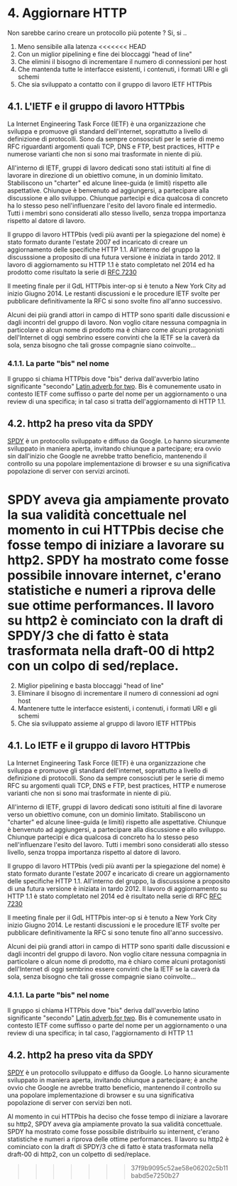 # 4. Aggiornare HTTP

Non sarebbe carino creare un protocollo più potente ? Si, si ..

1. Meno sensibile alla latenza
<<<<<<< HEAD
2. Con un miglior pipelining e fine dei bloccaggi "head of line"
3. Che elimini il bisogno di incrementare il numero di connessioni per host
4. Che mantenda tutte le interfacce esistenti, i contenuti, i formati URI e gli schemi
5. Che sia sviluppato a contatto con il gruppo di lavoro IETF HTTPbis

## 4.1. L'IETF e il gruppo di lavoro HTTPbis

La Internet Engineering Task Force (IETF) è una organizzazione che sviluppa e promuove gli standard dell'internet, soprattutto a livello di definizione di protocolli. Sono da sempre consosciuti per le serie di memo RFC riguardanti argomenti quali TCP, DNS e FTP, best practices, HTTP e numerose varianti che non si sono mai trasformate in niente di più.

All'interno di IETF, gruppi di lavoro dedicati sono stati istituiti al fine di lavorare in direzione di un obiettivo comune, in un dominio limitato. Stabiliscono un "charter" ed alcune linee-guida (e limiti) rispetto alle aspettative. Chiunque è benvenuto ad aggiungersi, a partecipare alla discussione e allo sviluppo. Chiunque partecipi e dica qualcosa di concreto ha lo stesso peso nell'influenzare l'esito del lavoro finale ed intermedio. Tutti i membri sono considerati allo stesso livello, senza troppa importanza rispetto al datore di lavoro.

Il gruppo di lavoro HTTPbis (vedi più avanti per la spiegazione del nome) è 
stato formato durante l'estate 2007 ed incaricato di creare un aggiornamento 
delle specifiche HTTP 1.1. All'interno del gruppo la discusssione a proposito
di una futura versione è iniziata in tardo 2012. Il lavoro di aggiornamento su
HTTP 1.1 è stato completato nel 2014 ed ha prodotto come risultato la serie di
[RFC 7230](https://tools.ietf.org/html/rfc7230)

Il meeting finale per il GdL HTTPbis inter-op si è tenuto a New York City ad inizio Giugno 2014. Le restanti discussioni e le procedure IETF svolte per pubblicare definitivamente la RFC si sono svolte fino all'anno successivo.

Alcuni dei più grandi attori in campo di HTTP sono spariti dalle discussioni e dagli incontri del gruppo di lavoro. Non voglio citare nessuna compagnia in particolare o alcun nome di prodotto ma è chiaro come alcuni protagonisti dell'Internet di oggi sembrino essere convinti che la IETF se la caverà da sola, senza bisogno che tali grosse compagnie siano coinvolte...

### 4.1.1. La parte "bis" nel nome

Il gruppo si chiama HTTPbis dove "bis" deriva dall'avverbio latino significante "secondo" [Latin adverb for two](https://en.wiktionary.org/wiki/bis#Latin). Bis è comunemente usato in contesto IETF come suffisso o parte del nome per un aggiornamento o una review di una specifica; in tal caso si tratta dell'aggiornamento di HTTP 1.1.

## 4.2. http2 ha preso vita da SPDY

[SPDY](https://en.wikipedia.org/wiki/SPDY) è un protocollo sviluppato e diffuso da Google. Lo hanno sicuramente sviluppato in maniera aperta, invitando chiunque a partecipare; era ovvio sin dall'inizio che Google ne avrebbe tratto beneficio, mantenendo il controllo su una popolare implementazione di browser e su una significativa popolazione di server con servizi arcinoti.

SPDY aveva gia ampiamente provato la sua validità concettuale nel momento in cui HTTPbis decise che fosse tempo di iniziare a lavorare su http2. SPDY ha mostrato come fosse possibile innovare internet, c'erano statistiche e numeri a riprova delle sue ottime performances. Il lavoro su http2 è cominciato con la draft di SPDY/3 che di fatto è stata trasformata nella draft-00 di http2 con un colpo di sed/replace.
=======
2. Miglior pipelining e basta bloccaggi "head of line"
3. Eliminare il bisogno di incrementare il numero di connessioni ad ogni host
4. Mantenere tutte le interfacce esistenti, i contenuti, i formati URI e gli schemi
5. Che sia sviluppato assieme al gruppo di lavoro IETF HTTPbis

## 4.1. Lo IETF e il gruppo di lavoro HTTPbis

La Internet Engineering Task Force (IETF) è una organizzazione che sviluppa e promuove gli standard dell'internet, soprattutto a livello di definizione di protocolli. Sono da sempre consosciuti per le serie di memo RFC su argomenti quali TCP, DNS e FTP, best practices, HTTP e numerose varianti che non si sono mai trasformate in niente di più.

All'interno di IETF, gruppi di lavoro dedicati sono istituiti al fine di lavorare verso un obiettivo comune, con un dominio limitato. Stabiliscono un "charter" ed alcune linee-guida (e limiti) rispetto alle aspettative. Chiunque è benvenuto ad aggiungersi, a partecipare alla discussione e allo sviluppo. Chiunque partecipi e dica qualcosa di concreto ha lo stesso peso nell'influenzare l'esito del lavoro. Tutti i membri sono considerati allo stesso livello, senza troppa importanza rispetto al datore di lavoro.

Il gruppo di lavoro HTTPbis (vedi più avanti per la spiegazione del nome) è 
stato formato durante l'estate 2007 e incaricato di creare un aggiornamento 
delle specifiche HTTP 1.1. All'interno del gruppo, la discusssione a proposito
di una futura versione è iniziata in tardo 2012. Il lavoro di aggiornamento su
HTTP 1.1 è stato completato nel 2014 ed è risultato nella serie di RFC 
[RFC 7230](https://tools.ietf.org/html/rfc7230)

Il meeting finale per il GdL HTTPbis inter-op si è tenuto a New York City inizio Giugno 2014. Le restanti discussioni e le procedure IETF svolte per pubblicare definitivamente la RFC si sono tenute fino all'anno successivo.

Alcuni dei più grandi attori in campo di HTTP sono spariti dalle discussioni e dagli incontri del gruppo di lavoro. Non voglio citare nessuna compagnia in particolare o alcun nome di prodotto, ma è chiaro come alcuni protagonisti dell'Internet di oggi sembrino essere convinti che la IETF se la caverà da sola, senza bisogno che tali grosse compagnie siano coinvolte...

### 4.1.1. La parte "bis" nel nome

Il gruppo si chiama HTTPbis dove "bis" deriva dall'avverbio latino significante "secondo" [Latin adverb for two](https://en.wiktionary.org/wiki/bis#Latin). Bis è comunemente usato in contesto IETF come suffisso o parte del nome per un aggiornamento o una review di una specifica; in tal caso, l'aggiornamento di HTTP 1.1

## 4.2. http2 ha preso vita da SPDY

[SPDY](https://en.wikipedia.org/wiki/SPDY) è un protocollo sviluppato e diffuso da Google. Lo hanno sicuramente sviluppato in maniera aperta, invitando chiunque a partecipare; è anche ovvio che Google ne avrebbe tratto beneficio, mantenendo il controllo su una popolare implementazione di browser e su una significativa popolazione di server con servizi ben noti.

Al momento in cui HTTPbis ha deciso che fosse tempo di iniziare a lavorare su http2, SPDY aveva gia ampiamente provato la sua validità concettuale. SPDY ha mostrato come fosse possibile distribuirlo su internent, c'erano statistiche e numeri a riprova delle ottime performances. Il lavoro su http2 è cominciato con la draft di SPDY/3 che di fatto è stata trasformata nella draft-00 di http2, con un colpetto di sed/replace.
>>>>>>> 37f9b9095c52ae58e06202c5b11babd5e7250b27

